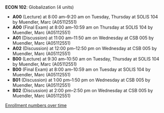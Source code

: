 **ECON 102**: Globalization (4 units)

- **A00** (Lecture) at 8:00 am–9:20 am on Tuesday, Thursday at SOLIS 104 by Muendler, Marc (A05112551)
- **A00** (Final Exam) at 8:00 am–10:59 am on Thursday at SOLIS 104 by Muendler, Marc (A05112551)
- **A01** (Discussion) at 11:00 am–11:50 am on Wednesday at CSB 005 by Muendler, Marc (A05112551)
- **A02** (Discussion) at 12:00 pm–12:50 pm on Wednesday at CSB 005 by Muendler, Marc (A05112551)
- **B00** (Lecture) at 9:30 am–10:50 am on Tuesday, Thursday at SOLIS 104 by Muendler, Marc (A05112551)
- **B00** (Final Exam) at 8:00 am–10:59 am on Tuesday at SOLIS 104 by Muendler, Marc (A05112551)
- **B01** (Discussion) at 1:00 pm–1:50 pm on Wednesday at CSB 005 by Muendler, Marc (A05112551)
- **B02** (Discussion) at 2:00 pm–2:50 pm on Wednesday at CSB 005 by Muendler, Marc (A05112551)

[Enrollment numbers over time](./ECON102.tsv)

